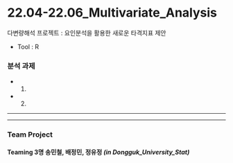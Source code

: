 # 22.04-22.06_Multivariate_Analysis
다변량해석 프로젝트 : 요인분석을 활용한 새로운 타격지표 제안
- Tool : R
### **분석 과제**
- 1. 
- 2. 
*** 
***
### Team Project

#### Teaming  3명 송민철, 배정민, 정유정 ***(in Dongguk_University_Stat)***
